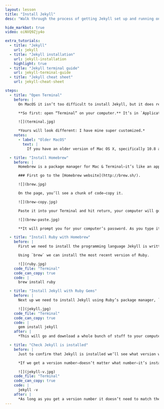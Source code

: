 ```yaml
---
layout: lesson
title: "Install Jekyll"
desc: "Walk through the process of getting Jekyll set up and running on your Mac."

hide_markbot: true
video: oiNVQ9Zjy4o

extra_tutorials:
  - title: "Jekyll"
    url: jekyll
  - title: "Jekyll installation"
    url: jekyll-installation
    highlight: true
  - title: "Jekyll terminal guide"
    url: jekyll-terminal-guide
  - title: "Jekyll cheat sheet"
    url: jekyll-cheat-sheet

steps:
  - title: "Open Terminal"
    before: |
      On MacOS it isn’t too difficult to install Jekyll, but it does require everything to be completed from within Terminal.

      **So first: open “Terminal” on your computer.** It’s in `Applications > Utilities` or you can search with “Spotlight”.

      ![](terminal.jpg)

      *Yours will look different: I have mine super customized.*
    notes:
      - label: "Older MacOS"
        text: |
          If you have an older version of Mac OS X, specifically 10.8 and below, [**☛ See the Older Mac OS X installation guide.**](/topics/jekyll-installation-older-mac/)

  - title: "Install Homebrew"
    before: |
      Homebrew is a package manager for Mac & Terminal—it’s like an app store, but specifically in the terminal and mostly for developer tools.

      ### First go to the [Homebrew website](http://brew.sh/).

      ![](brew.jpg)

      On the page, you’ll see a chunk of code—copy it.

      ![](brew-copy.jpg)

      Paste it into your Terminal and hit return, your computer will go off an install Homebrew.

      ![](brew-paste.jpg)

      **It will prompt you for your computer’s password. As you type it in you won’t see anything—but it is being entered. When you’ve finished typing your password, hit `Return`.**

  - title: "Install Ruby with Homebrew"
    before: |
      First we need to install the programming language Jekyll is written in: Ruby.

      Using `brew` we can install the most recent version of Ruby.

      ![](ruby.jpg)
    code_file: "Terminal"
    code_can_copy: true
    code: |
      brew install ruby

  - title: "Install Jekyll with Ruby Gems"
    before: |
      Next up we need to install Jekyll using Ruby’s package manager, `gem`:

      ![](jekyll.jpg)
    code_file: "Terminal"
    code_can_copy: true
    code: |
      gem install jekyll
    after: |
      *This will go and download a whole bunch of stuff to your computer, when it’s done, you have Jekyll.*

  - title: "Check Jekyll is installed"
    before: |
      Just to confirm that Jekyll is installed we’ll see what version we have.

      *If we get a version number—doesn’t matter what number—it’s installed.* If we get an error message or nothing, then we have a problem.

      ![](jekyll-v.jpg)
    code_file: "Terminal"
    code_can_copy: true
    code: |
      jekyll -v
    after: |
      *As long as you get a version number it doesn’t need to match the one in the screenshot above—it’ll probably be a newer version.*
---
```

